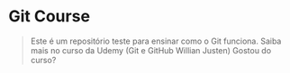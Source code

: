 # Git Course
>Este é um repositório teste para ensinar como o Git funciona.
>Saiba mais no curso da Udemy (Git e GitHub Willian Justen)
>Gostou do curso?